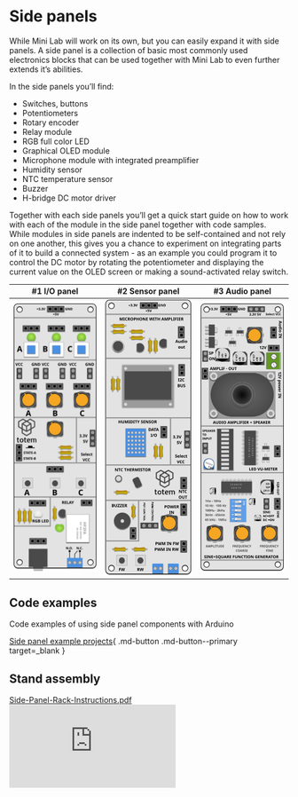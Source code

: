 # Side panels

While Mini Lab will work on its own, but you can easily expand it with side panels. A side panel is a collection of basic most commonly used electronics blocks that can be used together with Mini Lab to even further extends it’s abilities.

In the side panels you’ll find:

* Switches, buttons
* Potentiometers
* Rotary encoder
* Relay module
* RGB full color LED
* Graphical OLED module
* Microphone module with integrated preamplifier
* Humidity sensor
* NTC temperature sensor
* Buzzer
* H-bridge DC motor driver

Together with each side panels you’ll get a quick start guide on how to work with each of the module in the side panel together with code samples. While modules in side panels are indented to be self-contained and not rely on one another, this gives you a chance to experiment on integrating parts of it to build a connected system - as an example you could program it to control the DC motor by rotating the potentiometer and displaying the current value on the OLED screen or making a sound-activated relay switch.

| #1 I/O panel | #2 Sensor panel | #3 Audio panel |
| :---: | :---: | :---: |
|[![I/O side panel photo](/assets/images/mini-lab/io-side-panel-sketch.svg)](io-panel/) | [![Sensor side panel photo](/assets/images/mini-lab/sensor-side-panel-sketch.svg)](sensor-panel/) | [![Audio side panel photo](/assets/images/mini-lab/audio-side-panel-sketch.svg)](audio-panel/) |

## Code examples

Code examples of using side panel components with Arduino

[Side panel example projects](https://github.com/totemmaker/arduino-examples/tree/master/mini-lab){ .md-button .md-button--primary target=_blank }

## Stand assembly

<a href="https://totemmaker.net/wp-content/uploads/2019/03/Side-Panel-Rack-Instructions-v1.1-for-web.pdf" class="image fit">Side-Panel-Rack-Instructions.pdf</a>
<object style="width:100%; height:600px;" data="https://totemmaker.net/wp-content/uploads/2019/03/Side-Panel-Rack-Instructions-v1.1-for-web.pdf" type="application/pdf">
    <embed src="https://totemmaker.net/wp-content/uploads/2019/03/Side-Panel-Rack-Instructions-v1.1-for-web.pdf" type="application/pdf" />
</object>
